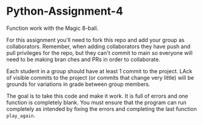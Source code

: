 # Python-Assignment-4
Function work with the Magic 8-ball. 


For this assignment you'll need to fork this repo and add your group as collaborators. Remember, when adding collaborators they have push and pull privileges for the repo, but they can't commit to main so everyone will need to be making bran ches and PRs in order to collaborate. 

Each student in a group should have at least 1 commit to the project. LAck of visible commits to the project (or commits that change very little) will be grounds for variations in grade between group members. 

The goal is to take this code and make it work. It is full of errors and one function is completely blank. You must ensure that the program can run completely as intended by fixing the errors and completing the last function `play_again`. 